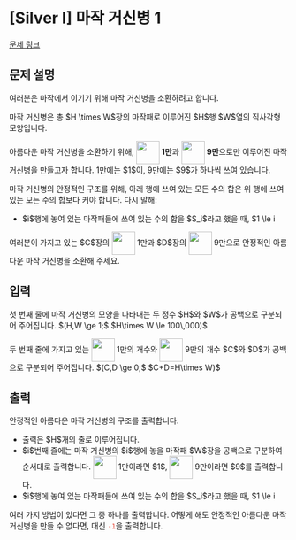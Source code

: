 # [Silver I] 마작 거신병 1

[문제 링크](https://www.acmicpc.net/problem/33040) 

## 문제 설명

<p>여러분은 마작에서 이기기 위해 마작 거신병을 소환하려고 합니다.</p>

<p>마작 거신병은 총 $H \times W$장의 마작패로 이루어진 $H$행 $W$열의 직사각형 모양입니다.</p>

<p>아름다운 마작 거신병을 소환하기 위해, <img alt="" src="https://upload.acmicpc.net/b7f895f8-786a-4241-af72-345c477c2ead/-/preview/" style="vertical-align: middle; height: 3em; display: inline-block;" class="no-responsive"> <strong>1만</strong>과 <img alt="" src="https://upload.acmicpc.net/299003f8-0f68-4788-988c-86affd7cee94/-/preview/" style="vertical-align: middle; height: 3em; display: inline-block;" class="no-responsive"> <strong>9만</strong>으로만 이루어진 마작 거신병을 만들고자 합니다. 1만에는 $1$이, 9만에는 $9$가 하나씩 쓰여 있습니다.</p>

<p>마작 거신병의 안정적인 구조를 위해, 아래 행에 쓰여 있는 모든 수의 합은 위 행에 쓰여 있는 모든 수의 합보다 커야 합니다. 다시 말해:</p>

<ul>
	<li>$i$행에 놓여 있는 마작패들에 쓰여 있는 수의 합을 $S_i$라고 했을 때, $1 \le i<j \le H$인 정수 $i$, $j$에 대해 $S_i<S_j$여야 합니다.</li>
</ul>

<p>여러분이 가지고 있는 $C$장의 <img alt="" src="https://upload.acmicpc.net/b7f895f8-786a-4241-af72-345c477c2ead/-/preview/" style="vertical-align: middle; height: 3em; display: inline-block;" class="no-responsive"> 1만과 $D$장의 <img alt="" src="https://upload.acmicpc.net/299003f8-0f68-4788-988c-86affd7cee94/-/preview/" style="vertical-align: middle; height: 3em; display: inline-block;" class="no-responsive"> 9만으로 안정적인 아름다운 마작 거신병을 소환해 주세요.</p>

## 입력 

 <p>첫 번째 줄에 마작 거신병의 모양을 나타내는 두 정수 $H$와 $W$가 공백으로 구분되어 주어집니다. $(H,W \ge 1;$ $H\times W \le 100\,000)$</p>

<p>두 번째 줄에 가지고 있는 <img alt="" src="https://upload.acmicpc.net/b7f895f8-786a-4241-af72-345c477c2ead/-/preview/" style="vertical-align: middle; height: 3em; display: inline-block;" class="no-responsive"> 1만의 개수와 <img alt="" src="https://upload.acmicpc.net/299003f8-0f68-4788-988c-86affd7cee94/-/preview/" style="vertical-align: middle; height: 3em; display: inline-block;" class="no-responsive"> 9만의 개수 $C$와 $D$가 공백으로 구분되어 주어집니다. $(C,D \ge 0;$ $C+D=H\times W)$</p>

## 출력 

 <p>안정적인 아름다운 마작 거신병의 구조를 출력합니다.</p>

<ul>
	<li>출력은 $H$개의 줄로 이루어집니다.</li>
	<li>$i$번째 줄에는 마작 거신병의 $i$행에 놓을 마작패 $W$장을 공백으로 구분하여 순서대로 출력합니다. <img alt="" src="https://upload.acmicpc.net/b7f895f8-786a-4241-af72-345c477c2ead/-/preview/" style="vertical-align: middle; height: 3em; display: inline-block;" class="no-responsive"> 1만이라면 $1$, <img alt="" src="https://upload.acmicpc.net/299003f8-0f68-4788-988c-86affd7cee94/-/preview/" style="vertical-align: middle; height: 3em; display: inline-block;" class="no-responsive"> 9만이라면 $9$를 출력합니다.</li>
	<li>$i$행에 놓여 있는 마작패들에 쓰여 있는 수의 합을 $S_i$라고 했을 때, $1 \le i<j \le H$인 정수 $i$, $j$에 대해 $S_i<S_j$여야 합니다.</li>
</ul>

<p>여러 가지 방법이 있다면 그 중 하나를 출력합니다. 어떻게 해도 안정적인 아름다운 마작 거신병을 만들 수 없다면, 대신 <span style="color:#e74c3c;"><code>-1</code></span>을 출력합니다.</p>

